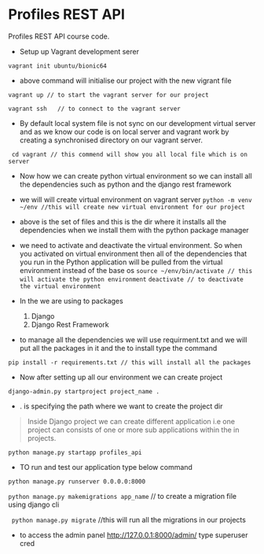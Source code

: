 # Profiles REST API

Profiles REST API course code.

- Setup up Vagrant development serer

`` vagrant init ubuntu/bionic64 ``

- above command will initialise our project with the new vigrant file

``vagrant up // to start the vagrant server for our project  ``

``vagrant ssh   // to connect to the vagrant server ``
- By default local system file is not sync on our development virtual server and as we know our code is on local server and vagrant work by creating a synchronised directory on our vagrant server.


`` cd vagrant // this commend will show you all local file which is on server``  

- Now how we can create python virtual environment so we can install all the dependencies such as python and the django rest framework
- we will will create virtual environment on vagrant server
`` python -m venv ~/env //this will create new virtual environment for our project `` 
- above is the set of files and this is the dir where it installs all the dependencies when we install them with the python package manager
- we need to activate and deactivate the virtual environment. So when you activated on virtual environment then all of the dependencies that you run in the Python application will be pulled from the virtual environment instead of the base os
``source ~/env/bin/activate // this will activate the python environment`` 
``deactivate // to deactivate the virtual environment`` 
- In the we are using to packages 
    1. Django
    2. Django Rest Framework

- to manage all the dependencies we will use requirment.txt and we will put all the packages in it and the to install type the command 

``pip install -r requirements.txt // this will install all the packages ``

- Now after setting up all our environment we can create project 

``django-admin.py startproject project_name . ``

- . is specifying the path where we want to create the project dir
> Inside Django project we can create different application i.e one project can consists of one or more sub applications within the in projects.

``python manage.py startapp profiles_api`` 
- TO run and test our application type below command

``python manage.py runserver 0.0.0.0:8000``

``python manage.py makemigrations app_name`` // to create a migration file using django cli

`` python manage.py migrate`` //this will run all the migrations in our projects 

- to access the admin panel http://127.0.0.1:8000/admin/ type superuser cred 
